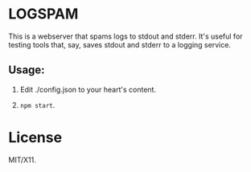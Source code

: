 # LOGSPAM

This is a webserver that spams logs to stdout and stderr. It's useful for testing tools that, say, saves stdout and stderr to a logging service.

## Usage:

1. Edit ./config.json to your heart's content.

2. `npm start`.

# License

MIT/X11.
